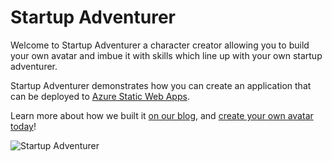 # Startup Adventurer

Welcome to Startup Adventurer a character creator allowing you to build your own avatar and imbue it with skills which line up with your own startup adventurer.

Startup Adventurer demonstrates how you can create an application that can be deployed to [Azure Static Web Apps](https://docs.microsoft.com/azure/static-web-apps/?WT.mc_id=startup-18441-aapowell).

Learn more about how we built it [on our blog](), and [create your own avatar today](https://purple-mushroom-0656edc10.azurestaticapps.net)!

![Startup Adventurer](./docs/action.gif)
